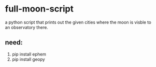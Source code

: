 # full-moon-script
a python script that prints out the given cities where the moon is visble to an observatory there.

## need:

1. pip install ephem
2. pip install geopy
